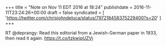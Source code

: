 +++
title = "Note on Nov 11 EDT 2016 at 18:24"
publishdate = 2016-11-11T23:24:26+00:00
draft = false
syndicated = [ 'https://twitter.com/chrisjohndeluca/status/797218458375229400?s=20' ]
+++

RT @deprangy: Read this editorial from a Jewish-German paper in 1933, then read it again. https://t.co/tzkwipUZVj
